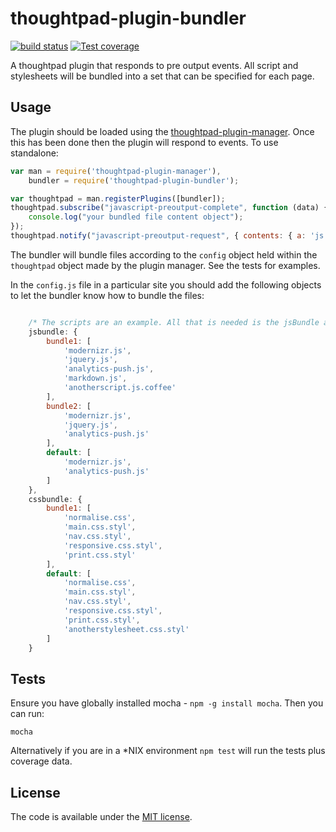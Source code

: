 thoughtpad-plugin-bundler
=================================

[![build status][travis-image]][travis-url]
[![Test coverage][coveralls-image]][coveralls-url]

A thoughtpad plugin that responds to pre output events. All script and stylesheets will be bundled into a set that can be specified for each page.

## Usage

The plugin should be loaded using the [thoughtpad-plugin-manager](https://github.com/thoughtpad/thoughtpad-plugin-manager). Once this has been done then the plugin will respond to events. To use standalone:

```JavaScript
var man = require('thoughtpad-plugin-manager'),
    bundler = require('thoughtpad-plugin-bundler');

var thoughtpad = man.registerPlugins([bundler]);
thoughtpad.subscribe("javascript-preoutput-complete", function (data) {
    console.log("your bundled file content object"); 
});
thoughtpad.notify("javascript-preoutput-request", { contents: { a: 'js code', b: 'more js code' }, data: { fromString: true } });
```

The bundler will bundle files according to the `config` object held within the `thoughtpad` object made by the plugin manager. See the tests for examples.

In the `config.js` file in a particular site you should add the following objects to let the bundler know how to bundle the files:

```JavaScript

    /* The scripts are an example. All that is needed is the jsBundle and cssBundle object */
    jsbundle: {
        bundle1: [
            'modernizr.js',
            'jquery.js',
            'analytics-push.js',
            'markdown.js',
            'anotherscript.js.coffee'
        ],
        bundle2: [
            'modernizr.js',
            'jquery.js',
            'analytics-push.js'
        ],
        default: [
            'modernizr.js',
            'analytics-push.js'
        ]
    },
    cssbundle: {
        bundle1: [
            'normalise.css',
            'main.css.styl',
            'nav.css.styl',
            'responsive.css.styl',
            'print.css.styl'
        ],
        default: [
            'normalise.css',
            'main.css.styl',
            'nav.css.styl',
            'responsive.css.styl',
            'print.css.styl',
            'anotherstylesheet.css.styl'
        ]
    }
```

## Tests

Ensure you have globally installed mocha - `npm -g install mocha`. Then you can run:

`mocha`

Alternatively if you are in a *NIX environment `npm test` will run the tests plus coverage data.

## License

The code is available under the [MIT license](http://deif.mit-license.org/).

[travis-image]: https://img.shields.io/travis/thoughtpad/thoughtpad-plugin-bundler/master.svg?style=flat-square
[travis-url]: https://travis-ci.org/thoughtpad/thoughtpad-plugin-bundler
[coveralls-image]: https://img.shields.io/coveralls/thoughtpad/thoughtpad-plugin-bundler/master.svg?style=flat-square
[coveralls-url]: https://coveralls.io/r/thoughtpad/thoughtpad-plugin-bundler?branch=master
